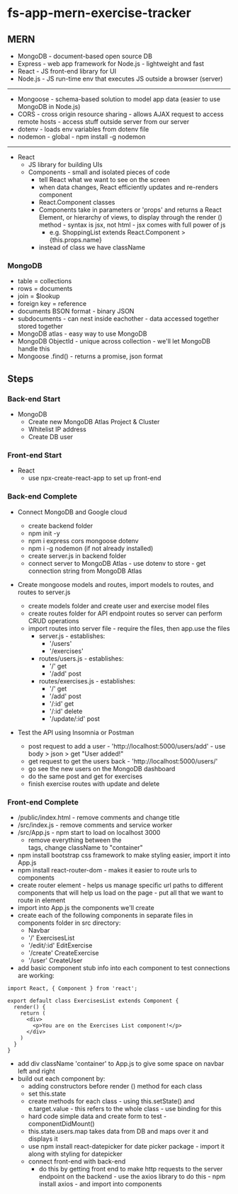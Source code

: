 # fs-app-mern-exercise-tracker

## MERN
* MongoDB - document-based open source DB
* Express - web app framework for Node.js - lightweight and fast
* React - JS front-end library for UI
* Node.js - JS run-time env that executes JS outside a browser (server)
___
* Mongoose - schema-based solution to model app data (easier to use MongoDB in Node.js)
* CORS - cross origin resource sharing - allows AJAX request to access remote hosts - access stuff outside server from our server
* dotenv - loads env variables from dotenv file
* nodemon - global - npm install -g nodemon
___
* React
  * JS library for building UIs
  * Components - small and isolated pieces of code
    * tell React what we want to see on the screen
    * when data changes, React efficiently updates and re-renders component
    * React.Component classes
    * Components take in parameters or 'props' and returns a React Element, or hierarchy of views, to display through the render () method - syntax is jsx, not html - jsx comes with full power of js
      * e.g. ShoppingList extends React.Component > {this.props.name}
    * instead of class we have className


### MongoDB
* table = collections
* rows = documents
* join = $lookup
* foreign key = reference
* documents BSON format - binary JSON
* subdocuments - can nest inside eachother - data accessed together stored together
* MongoDB atlas - easy way to use MongoDB
* MongoDB ObjectId - unique across collection - we'll let MongoDB handle this
* Mongoose .find() - returns a promise, json format

## Steps

### Back-end Start
* MongoDB
  * Create new MongoDB Atlas Project & Cluster
  * Whitelist IP address
  * Create DB user

### Front-end Start
* React
  * use npx-create-react-app to set up front-end

### Back-end Complete
* Connect MongoDB and Google cloud
  * create backend folder
  * npm init -y
  * npm i express cors mongoose dotenv
  * npm i -g nodemon (if not already installed)
  * create server.js in backend folder
  * connect server to MongoDB Atlas - use dotenv to store - get connection string from MongoDB Atlas

* Create mongoose models and routes, import models to routes, and routes to server.js
  * create models folder and create user and exercise model files
  * create routes folder for API endpoint routes so server can perform CRUD operations
  * import routes into server file - require the files, then app.use the files
    * server.js - establishes:
      * '/users'
      * '/exercises'
    * routes/users.js - establishes:
      * '/' get
      * '/add' post
    * routes/exercises.js - establishes:
      * '/' get
      * '/add' post
      * '/:id' get
      * '/:id' delete
      * '/update/:id' post

* Test the API using Insomnia or Postman  
  * post request to add a user - 'http://localhost:5000/users/add' - use body > json > get "User added!"
  * get request to get the users back - 'http://localhost:5000/users/'
  * go see the new users on the MongoDB dashboard
  * do the same post and get for exercises
  * finish exercise routes with update and delete

### Front-end Complete
* /public/index.html - remove comments and change title
* /src/index.js - remove comments and service worker
* /src/App.js - npm start to load on localhost 3000
  * remove everything between the <div> tags, change className to "container"
* npm install bootstrap css framework to make styling easier, import it into App.js
* npm install react-router-dom - makes it easier to route urls to components
* create router element - helps us manage specific url paths to different components that will help us load on the page - put all that we want to route in <Router> element
* import into App.js the components we'll create
* create each of the following components in separate files in components folder in src directory:
  * Navbar
  * '/' ExercisesList
  * '/edit/:id' EditExercise
  * '/create' CreateExercise
  * '/user' CreateUser
* add basic component stub info into each component to test connections are working:
```
import React, { Component } from 'react';

export default class ExercisesList extends Component {
  render() {
    return (
      <div>
        <p>You are on the Exercises List component!</p>
      </div>
    )
  }
}
```
* add div className 'container' to App.js to give some space on navbar left and right
* build out each component by:
  * adding constructors before render () method for each class
  * set this.state
  * create methods for each class - using this.setState() and e.target.value - this refers to the whole class - use binding for this
  * hard code simple data and create form to test - componentDidMount()
  * this.state.users.map takes data from DB and maps over it and displays it
  * use npm install react-datepicker for date picker package - import it along with styling for datepicker
  * connect front-end with back-end
    * do this by getting front end to make http requests to the server endpoint on the backend - use the axios library to do this - npm install axios - and import into components

